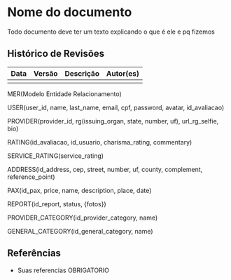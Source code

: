 # Nome do documento

Todo documento deve ter um texto explicando o que é ele e pq fizemos

## Histórico de Revisões

| Data | Versão | Descrição | Autor(es) |
| :--: | :----: | :-------: | :-------: |
|      |        |           |           |

MER(Modelo Entidade Relacionamento)

USER(user_id, name, last_name, email, cpf, password, avatar, id_avaliacao)

PROVIDER(provider_id, rg(issuing_organ, state, number, uf), url_rg_selfie, bio)

RATING(id_avaliacao, id_usuario, charisma_rating, commentary)

SERVICE_RATING(service_rating)

ADDRESS(id_address, cep, street, number, uf, county, complement, reference_point)

PAX(id_pax, price, name, description, place, date)

REPORT(id_report, status, {fotos})

PROVIDER_CATEGORY(id_provider_category, name)

GENERAL_CATEGORY(id_general_category, name)


## Referências

- Suas referencias OBRIGATORIO
